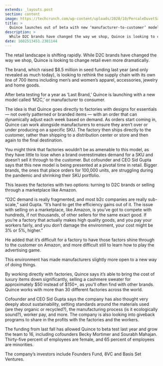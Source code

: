 ```yaml
--- 
extends: _layouts.post 
section: content 
image: https://techcrunch.com/wp-content/uploads/2020/10/PercaleDuvetSand_forCC_426.jpg?w=711 
title: > 
  Quince launches out of beta with new ‘manufacturer-to-customer’ model – TechCrunch 
description: > 
  While D2C brands have changed the way we shop, Quince is looking to change retail even more dramatically.After beta testing for a year as ‘Last Brand,’ Quince is launching with a new model called ‘M2C,’ or manufacturer to consumer.As orders start coming in, Quince can work alongside manufacturers to ensure they aren’t over or under producing on a specific SKU.But cofounder and CEO Sid Gupta says that this new model is being presented at a pivotal time in retail.The funding from last fall has allowed Quince to beta test last year and grow the team to 16, including cofounders Becky Mortimer and Sourabh Mahajan. 
date: 1602513451.2381144 
--- 
```

The retail landscape is shifting rapidly. While D2C brands have changed the way we shop, Quince is looking to change retail even more dramatically.

The brand, which raised $8.5 million in seed funding last year (and only revealed as much today), is looking to rethink the supply chain with its own line of 700 items including men’s and women’s apparel, accessories, jewelry and home goods.

After beta testing for a year as ‘Last Brand,’ Quince is launching with a new model called ‘M2C,’ or manufacturer to consumer.

The idea is that Quince goes directly to factories with designs for essentials — not overly patterned or branded items — with an order that can dynamically adjust each week based on demand. As orders start coming in, Quince can work alongside manufacturers to ensure they aren’t over or under producing on a specific SKU. The factory then ships directly to the customer, rather than shipping to a distribution center or store and then again to the final destination.

You might think that factories wouldn’t be as amenable to this model, as they have little to lose when a brand overestimates demand for a SKU and doesn’t sell it through to the customer. But cofounder and CEO Sid Gupta says that this new model is being presented at a pivotal time in retail. Bigger brands, the ones that place orders for 100,000 units, are struggling during the pandemic and shrinking their SKU portfolio.

This leaves the factories with two options: turning to D2C brands or selling through a marketplace like Amazon.

“D2C demand is really fragmented, and most b2c companies are really sub-scale,” said Gupta. “It’s hard to get the efficiency gains out of it. The issue with selling on a marketplace, like Amazon, is you’ve got to compete with hundreds, if not thousands, of other sellers for the same exact good. If you’re a factory that actually makes high quality goods, and you pay your workers fairly, and you don’t damage the environment, your cost might be 3% or 5%, higher.”

He added that it’s difficult for a factory to have those factors shine through to the customer on Amazon, and more difficult still to learn how to play the advertising game.

This environment has made manufacturers slightly more open to a new way of doing things.

By working directly with factories, Quince says it’s able to bring the cost of luxury items down significantly, selling a cashmere sweater for approximately $50 instead of $150+, as you’ll often find with other brands. Quince works with more than 30 different factories across the world.

Cofounder and CEO Sid Gupta says the company has also thought very deeply about sustainability, setting standards around the materials used (are they organic or recycled?), the manufacturing process (is it ecologically sound?), worker pay, and more. The company is also looking into giveback programs to share in the profits with the factories and the workers.

The funding from last fall has allowed Quince to beta test last year and grow the team to 16, including cofounders Becky Mortimer and Sourabh Mahajan. Thirty-five percent of employees are female, and 65 percent of employees are minorities.

The company’s investors include Founders Fund, 8VC and Basis Set Ventures.